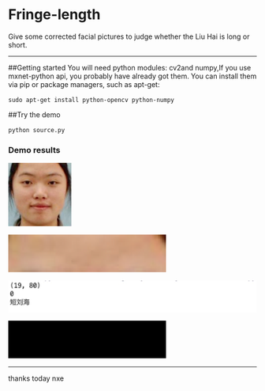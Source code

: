 # Fringe-length
Give some corrected facial pictures to judge whether the Liu Hai is long or short.


-------------------
##Getting started
You will need python modules: cv2and numpy,If you use mxnet-python api, you probably have already got them. You can install them via pip or package managers, such as apt-get:
```
sudo apt-get install python-opencv python-numpy
```
##Try the demo
```
python source.py
```
### Demo results

![picture](https://github.com/sunrongda/Fringe-length/blob/master/3_0.jpg)


![demo1](https://github.com/sunrongda/Fringe-length/blob/master/assets/1.png)


![demo2](https://github.com/sunrongda/Fringe-length/blob/master/assets/2.jpeg)


![demo3](https://github.com/sunrongda/Fringe-length/blob/master/assets/3.png)


-------------------
thanks today
nxe
